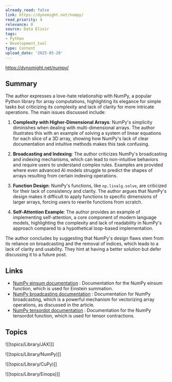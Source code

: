 ```yaml
---
already_read: false
link: https://dynomight.net/numpy/
read_priority: 4
relevance: 0
source: Data Elixir
tags:
- Python
- Development_tool
type: Content
upload_date: '2025-05-28'
---
```


https://dynomight.net/numpy/
## Summary

The author expresses a love-hate relationship with NumPy, a popular Python library for array computations, highlighting its elegance for simple tasks but criticizing its complexity and lack of clarity for more intricate operations. The main issues discussed include:

1. **Complexity with Higher-Dimensional Arrays**: NumPy's simplicity diminishes when dealing with multi-dimensional arrays. The author illustrates this with an example of solving a system of linear equations for each slice of a 3D array, showing how NumPy's lack of clear documentation and intuitive methods makes this task confusing.

2. **Broadcasting and Indexing**: The author criticizes NumPy's broadcasting and indexing mechanisms, which can lead to non-intuitive behaviors and require users to understand complex rules. Examples are provided where even advanced AI models struggle to predict the shapes of arrays resulting from certain indexing operations.

3. **Function Design**: NumPy's functions, like `np.linalg.solve`, are criticized for their lack of consistency and clarity. The author argues that NumPy's design makes it difficult to apply functions to specific dimensions of larger arrays, forcing users to rewrite functions from scratch.

4. **Self-Attention Example**: The author provides an example of implementing self-attention, a core component of modern language models, highlighting the complexity and lack of readability in NumPy's approach compared to a hypothetical loop-based implementation.

The author concludes by suggesting that NumPy's design flaws stem from its reliance on broadcasting and the removal of indices, which leads to a lack of clarity and usability. They hint at having a better solution but defer discussing it to a future post.
## Links

- [NumPy einsum documentation](https://numpy.org/doc/stable/reference/generated/numpy.einsum.html) : Documentation for the NumPy einsum function, which is used for Einstein summation.
- [NumPy broadcasting documentation](https://numpy.org/doc/stable/user/basics.broadcasting.html) : Documentation for NumPy broadcasting, which is a powerful mechanism for vectorizing array operations, as discussed in the article.
- [NumPy tensordot documentation](https://numpy.org/doc/stable/reference/generated/numpy.tensordot.html) : Documentation for the NumPy tensordot function, which is used for tensor contractions.

## Topics

![[topics/Library/JAX)]]

![[topics/Library/NumPy)]]

![[topics/Library/CuPy)]]

![[topics/Library/Einops)]]
